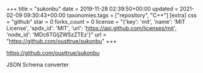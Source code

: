 +++
title = "sukonbu"
date = 2019-11-28 02:39:50+00:00
updated = 2021-02-09 09:30:43+00:00
taxonomies.tags = ["repository", "C++"]
[extra]
css = "github"
star = 0
forks_count = 0
license = "{'key': 'mit', 'name': 'MIT License', 'spdx_id': 'MIT', 'url': 'https://api.github.com/licenses/mit', 'node_id': 'MDc6TGljZW5zZTEz'}"
url = "https://github.com/ousttrue/sukonbu"
+++

<https://github.com/ousttrue/sukonbu>

JSON Schema converter

